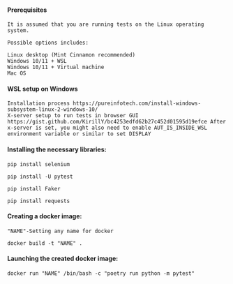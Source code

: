 #### Prerequisites
```
It is assumed that you are running tests on the Linux operating system.

Possible options includes:

Linux desktop (Mint Cinnamon recommended)
Windows 10/11 + WSL
Windows 10/11 + Virtual machine
Mac OS
```
#### WSL setup on Windows
```
Installation process https://pureinfotech.com/install-windows-subsystem-linux-2-windows-10/
X-server setup to run tests in browser GUI https://gist.github.com/KirillY/bc4253edfd62b27c452d01595d19efce After x-server is set, you might also need to enable AUT_IS_INSIDE_WSL environment variable or similar to set DISPLAY
```
#### Installing the necessary libraries:
```
pip install selenium

pip install -U pytest

pip install Faker

pip install requests
```

#### Creating a docker image:
```
"NAME"-Setting any name for docker

docker build -t "NAME" .

```
#### Launching the created docker image:
```
docker run "NAME" /bin/bash -c "poetry run python -m pytest"
